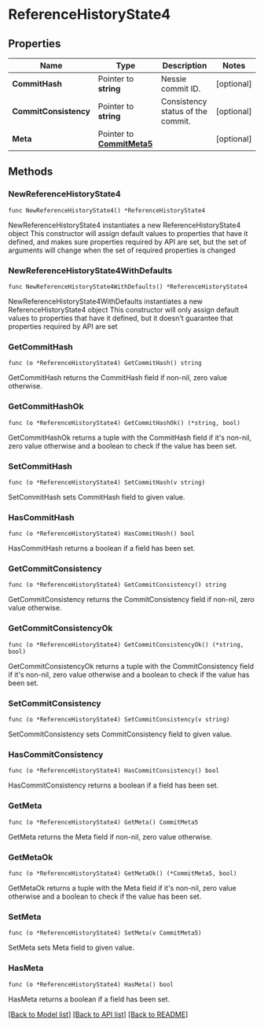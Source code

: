 # ReferenceHistoryState4

## Properties

Name | Type | Description | Notes
------------ | ------------- | ------------- | -------------
**CommitHash** | Pointer to **string** | Nessie commit ID. | [optional] 
**CommitConsistency** | Pointer to **string** | Consistency status of the commit. | [optional] 
**Meta** | Pointer to [**CommitMeta5**](CommitMeta5.md) |  | [optional] 

## Methods

### NewReferenceHistoryState4

`func NewReferenceHistoryState4() *ReferenceHistoryState4`

NewReferenceHistoryState4 instantiates a new ReferenceHistoryState4 object
This constructor will assign default values to properties that have it defined,
and makes sure properties required by API are set, but the set of arguments
will change when the set of required properties is changed

### NewReferenceHistoryState4WithDefaults

`func NewReferenceHistoryState4WithDefaults() *ReferenceHistoryState4`

NewReferenceHistoryState4WithDefaults instantiates a new ReferenceHistoryState4 object
This constructor will only assign default values to properties that have it defined,
but it doesn't guarantee that properties required by API are set

### GetCommitHash

`func (o *ReferenceHistoryState4) GetCommitHash() string`

GetCommitHash returns the CommitHash field if non-nil, zero value otherwise.

### GetCommitHashOk

`func (o *ReferenceHistoryState4) GetCommitHashOk() (*string, bool)`

GetCommitHashOk returns a tuple with the CommitHash field if it's non-nil, zero value otherwise
and a boolean to check if the value has been set.

### SetCommitHash

`func (o *ReferenceHistoryState4) SetCommitHash(v string)`

SetCommitHash sets CommitHash field to given value.

### HasCommitHash

`func (o *ReferenceHistoryState4) HasCommitHash() bool`

HasCommitHash returns a boolean if a field has been set.

### GetCommitConsistency

`func (o *ReferenceHistoryState4) GetCommitConsistency() string`

GetCommitConsistency returns the CommitConsistency field if non-nil, zero value otherwise.

### GetCommitConsistencyOk

`func (o *ReferenceHistoryState4) GetCommitConsistencyOk() (*string, bool)`

GetCommitConsistencyOk returns a tuple with the CommitConsistency field if it's non-nil, zero value otherwise
and a boolean to check if the value has been set.

### SetCommitConsistency

`func (o *ReferenceHistoryState4) SetCommitConsistency(v string)`

SetCommitConsistency sets CommitConsistency field to given value.

### HasCommitConsistency

`func (o *ReferenceHistoryState4) HasCommitConsistency() bool`

HasCommitConsistency returns a boolean if a field has been set.

### GetMeta

`func (o *ReferenceHistoryState4) GetMeta() CommitMeta5`

GetMeta returns the Meta field if non-nil, zero value otherwise.

### GetMetaOk

`func (o *ReferenceHistoryState4) GetMetaOk() (*CommitMeta5, bool)`

GetMetaOk returns a tuple with the Meta field if it's non-nil, zero value otherwise
and a boolean to check if the value has been set.

### SetMeta

`func (o *ReferenceHistoryState4) SetMeta(v CommitMeta5)`

SetMeta sets Meta field to given value.

### HasMeta

`func (o *ReferenceHistoryState4) HasMeta() bool`

HasMeta returns a boolean if a field has been set.


[[Back to Model list]](../README.md#documentation-for-models) [[Back to API list]](../README.md#documentation-for-api-endpoints) [[Back to README]](../README.md)


